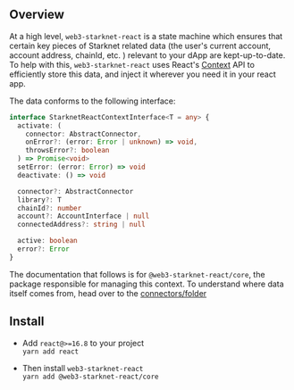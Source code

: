 ## Overview

At a high level, `web3-starknet-react` is a state machine which ensures that certain key pieces of Starknet related data (the user's current account, account address, chainId, etc. ) relevant to your dApp are kept-up-to-date. To help with this, `web3-starknet-react` uses React's [Context](https://reactjs.org/docs/context.html) API to efficiently store this data, and inject it wherever you need it in your react app.

The data conforms to the following interface:

```typescript
interface StarknetReactContextInterface<T = any> {
  activate: (
    connector: AbstractConnector,
    onError?: (error: Error | unknown) => void,
    throwsError?: boolean
  ) => Promise<void>
  setError: (error: Error) => void
  deactivate: () => void

  connector?: AbstractConnector
  library?: T
  chainId?: number
  account?: AccountInterface | null
  connectedAddress?: string | null

  active: boolean
  error?: Error
}
```

The documentation that follows is for `@web3-starknet-react/core`, the package responsible for managing this context. To understand where data itself comes from, head over to the [connectors/folder](connectors/)

## Install

- Add `react@>=16.8` to your project \
  `yarn add react`

- Then install `web3-starknet-react` \
  `yarn add @web3-starknet-react/core`
